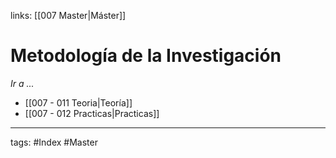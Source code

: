 links: [[007 Master|Máster]]

# Metodología de la Investigación
*Ir a ...*
- [[007 - 011 Teoria|Teoría]]
- [[007 - 012 Practicas|Practicas]]


---
tags:
	#Index #Master